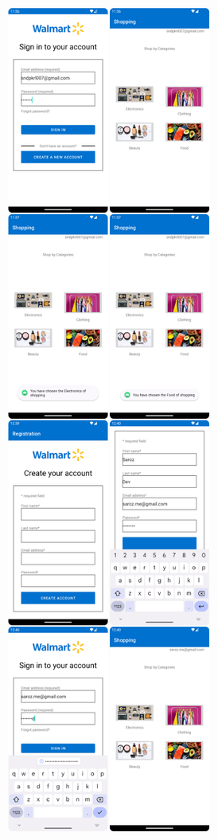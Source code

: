 

<img src="https://github.com/rust42/Mobile-Programming-Assignments/raw/main/Assignment%204/Walmart%20Store/screenshot1.png" width="200">
<img src="https://github.com/rust42/Mobile-Programming-Assignments/raw/main/Assignment%204/Walmart%20Store/screenshot2.png" width="200">
<img src="https://github.com/rust42/Mobile-Programming-Assignments/raw/main/Assignment%204/Walmart%20Store/screenshot3.png" width="200">
<img src="https://github.com/rust42/Mobile-Programming-Assignments/raw/main/Assignment%204/Walmart%20Store/screenshot4.png" width="200">
<img src="https://github.com/rust42/Mobile-Programming-Assignments/raw/main/Assignment%204/Walmart%20Store/screenshot5.png" width="200">
<img src="https://github.com/rust42/Mobile-Programming-Assignments/raw/main/Assignment%204/Walmart%20Store/screenshot6.png" width="200">
<img src="https://github.com/rust42/Mobile-Programming-Assignments/raw/main/Assignment%204/Walmart%20Store/screenshot7.png" width="200">
<img src="https://github.com/rust42/Mobile-Programming-Assignments/raw/main/Assignment%204/Walmart%20Store/screenshot8.png" width="200">
